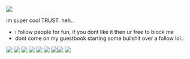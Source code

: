 ![](https://media1.tenor.com/m/nCCTEfgGDF4AAAAC/satosugu-gojo-satoru.gif)

im super cool TRUST. heh..
+ i follow people for fun, if you dont like it then ur free to block me
+ dont come on my guestbook starting some bullshit over a follow lol..

![](https://64.media.tumblr.com/fc4182de82c0bcf44b0393e6a4333945/tumblr_ptvr3wDWit1xbgu08o9_r1_100.gif) ![](https://y2k.neocities.org/stamps/tumblr_pcagk9LdEg1wpplaao5_100.gif) ![](https://supplies.ju.mp/assets/images/gallery02/4a9775e2_original.gif?v=9163b103) ![](https://supplies.ju.mp/assets/images/gallery01/300d5a12.png?v=9163b103) ![](https://supplies.ju.mp/assets/images/gallery01/f3384d1e.png?v=9163b103) ![](https://supplies.ju.mp/assets/images/gallery02/e637bbec.png?v=9163b103) ![](https://supplies.ju.mp/assets/images/gallery01/f3f9924f.gif?v=6a50b904)![](https://media.discordapp.net/attachments/818560286894063636/1127707234579779704/blinkiesCafe-hw.gif?width=225&height=30) ![](https://64.media.tumblr.com/fb2dd39cb42b9e697f4ebaaaf887b316/0251e5a53ab227c7-7a/s250x400/1bbb64a171a45892df8a4c5e84fa03dd37d5f694.gifv)
